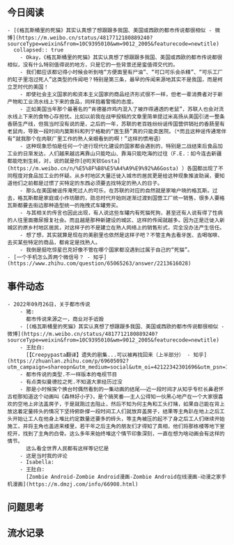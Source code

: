 ## 今日阅读
	- [《格瓦斯桶里的死猫》其实认真想了想跟跟多我国、美国或西欧的都市传说都很相似 - 微博](https://m.weibo.cn/status/4817712180889240?sourceType=weixin&from=10C9395010&wm=9012_2005&featurecode=newtitle)
	  collapsed:: true
		- Okay，《格瓦斯桶里的死猫》其实认真想了想跟跟多我国、美国或西欧的都市传说都很相似，没有什么特别值得说的地方，只是它的一些背景还是蛮值得交代的。
		- 我们都应该都记得小时候会听到啥“方便面里有尸油”、“可口可乐会杀精”、“可乐工厂的缸子里泡过死人”这类型的传闻吧？特别是第三条，最早的传闻来源地其实不是我国，而是柯立芝时代的美国！
		- 即使社会主义国家的和资本主义国家的商品经济形式很不一样，但老一辈消费者对于新产物和工业流水线上下来的食品，同样抱着警惕的态度。
		- 正如美国当年那个最著名的“肯德基炸鸡内混入了被炸得通透的老鼠”，苏联人也会对流水线上下来的食物心存担忧。比如以前我在战甲投稿的文章里简单提过米高扬从美国引进一整条香肠生产线，但我当时没有说的是，之后的一年，苏联的老百姓纷纷谣传国营供销社的香肠里有老鼠肉，导致一段时间内莫斯科和列宁格勒的“医生肠”真的只能卖医院。（*而且这种谣传通常伴有“就我那个在肉联厂里工作的熟人亲眼看到的啊！”这样的惯用语）
		- 这种现象恐怕是任何一个进行现代化建设的国家都会遇到的，特别是二战结束后食品加工业的日渐发达，人们越来越远离靠山只能吃山、靠海只能吃海的过往（F.E.：如今连去新疆都能吃到生蚝，对，说的就是你[@司天钦Gosta](https://m.weibo.cn/n/%E5%8F%B8%E5%A4%A9%E9%92%A6Gosta) ）各国都出现了不同程度对食品加工业的怀疑。从乡村地区大量迁徙入城市的居民更是给这种现象推波助澜，要知道他们之前都是过惯了买特定的东西必须要去找特定的熟人的日子。
		- 那么在美国被谣传淹死过人的可乐，在苏联的对应的自然就是家喻户晓的格瓦斯。过去，格瓦斯都是家庭或小作坊酿的，勋总时代开始则逐渐过渡到国营工厂统一销售，很多人要格瓦斯都要去街边那种造型统一的拖拽式车罐旁买。
		- 与其相关的传言也因此出现，有人说这些车罐内有死猫死狗，甚至还有人说有得了性病的人往里面撒尿报复社会。而且越是那种新建设的城区、这样的传闻就越多。因为正是迁徙入新城区的原乡村地区居民，对这样子的不是建立在熟人网络上的销售形式，完全没办法产生信任。
		- 想了想，其实就算是现在的美剧里也依然是这样子吧？不管主角去看牙医、去喝咖啡、去买某些特定的商品，都肯定是找熟人。
		- 我倒是挺吃惊星巴克好像不管在哪个国家都没遇到过属于自己的“死猫”。
	- [一个手机怎么弄两个微信号？ - 知乎](https://www.zhihu.com/question/65065263/answer/2213616028)
## 事件动态
	- 2022年09月26日，关于都市传说
		- 猪:
		  都市传说来源之一，商业对手诋毁
		- [《格瓦斯桶里的死猫》其实认真想了想跟跟多我国、美国或西欧的都市传说都很相似 - 微博](https://m.weibo.cn/status/4817712180889240?sourceType=weixin&from=10C9395010&wm=9012_2005&featurecode=newtitle)
		- 王肚白:
		  [【Creepypasta翻译】遗失的剧集...可以被再找回来（上半部分） - 知乎](https://zhuanlan.zhihu.com/p/69605092?utm_campaign=shareopn&utm_medium=social&utm_oi=42122342301696&utm_psn=1557505042776752130&utm_source=wechat_session)
		- 都市传说的类型.不一样版本的电视节目
		- 有点类似曼德拉之死.不知道大家经历过没
		- 那是小时候挨个换台时偶然看到的一集动画的结尾——近一段时间才从知乎专栏长鼻君怀古柜那知道这个动画叫《森林好小子》，是个搞笑番——主人公得知一伙黑心地产在一个大家很喜欢的空地上非法盖房子，于是就跑过去阻止，然后不知为何主角和工头打赌，如果自己能在背上放这着定量砖头的情况下坚持俯卧撑一段时间工人们就放弃盖房子，结果等主角趴在地上之后工头开始让工人在他身上堆比约定数量还要多的砖头，等主角被压的起不了身之后工人们继续开始施工，并将主角也盖进来楼里，若干年之后主角的朋友们才得知了真相，他们将那栋楼等地下室挖开，找到了主角的白骨。这么多年来始终堆这个情节印象深刻，一直在想为啥动画会有这样的情节。
		  这么看全世界人民都有这样等记忆是
		- 这是当时我的评论
		- Isabella:
		- 王肚白:
		  [Zombie Android-Zombie Android漫画-Zombie Android在线漫画-动漫之家手机漫画](https://m.dmzj.com/info/66908.html)
## 问题思考
## 流水记录
